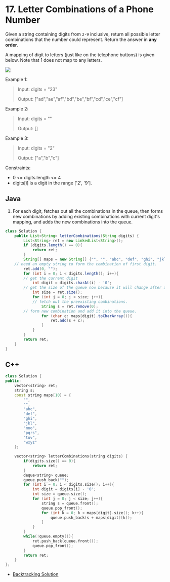# 17. Letter Combinations of a Phone Number

Given a string containing digits from `2-9` inclusive, return all possible letter combinations that the number could represent. Return the answer in **any order**.

A mapping of digit to letters (just like on the telephone buttons) is given below. Note that 1 does not map to any letters.

![](https://upload.wikimedia.org/wikipedia/commons/thumb/7/73/Telephone-keypad2.svg/200px-Telephone-keypad2.svg.png)

Example 1:

> Input: digits = "23"
> 
> Output: ["ad","ae","af","bd","be","bf","cd","ce","cf"]

Example 2:

> Input: digits = ""
> 
> Output: []

Example 3:

> Input: digits = "2"
> 
> Output: ["a","b","c"]

Constraints:

* 0 <= digits.length <= 4
* digits[i] is a digit in the range ['2', '9'].

## Java

1) For each digit, fetches out all the combinations in the queue, then forms new combinations by adding existing combinations with current digit's mapping, and adds the new combinations into the queue.
```Java
class Solution {
    public List<String> letterCombinations(String digits) {
		List<String> ret = new LinkedList<String>();
        if (digits.length() == 0){
            return ret;
        }
        String[] maps = new String[] {"", "", "abc", "def", "ghi", "jkl", "mno", "pqrs", "tuv", "wxyz"};
	// need an empty string to form the combination of first digit.
        ret.add(0, "");
        for (int i = 0; i < digits.length(); i++){
	    // get the current digit
            int digit = digits.charAt(i) - '0';
	    // get the size of the queue now because it will change after adding new combinations into the queue.
            int size = ret.size();
            for (int j = 0; j < size; j++){
	    	// fetch out the preexisting combinations.
                String s = ret.remove(0);
		// form new combination and add it into the queue. 
                for (char c: maps[digit].toCharArray()){
                    ret.add(s + c);
                }
            }
        }
        return ret;
	}
}
```

## C++
```c++
class Solution {
public:
    vector<string> ret;
    string s;
    const string maps[10] = {
        "",
        "",
        "abc",
        "def",
        "ghi",
        "jkl",
        "mno",
        "pqrs",
        "tuv",
        "wxyz"
    };
    
    vector<string> letterCombinations(string digits) {
        if(digits.size() == 0){
            return ret;
        }
        deque<string> queue;
        queue.push_back("");
        for (int i = 0; i < digits.size(); i++){
            int digit = digits[i] - '0';
            int size = queue.size();
            for (int j = 0; j < size; j++){
                string s = queue.front();
                queue.pop_front();
                for (int k = 0; k < maps[digit].size(); k++){
                    queue.push_back(s + maps[digit][k]);
                }
            }
        }
        while(!queue.empty()){
            ret.push_back(queue.front());
            queue.pop_front();
        }
        return ret;
    }
};
```

* [Backtracking Solution](../backtracking/17.-letter-combinations-of-a-phone-number.md)
